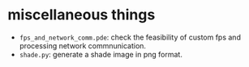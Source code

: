 # miscellaneous things

* `fps_and_network_comm.pde`:
check the feasibility of custom fps and processing network commnunication.
* `shade.py`: generate a shade image in png format.
